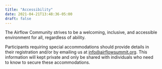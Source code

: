 ```yaml
---
title: "Accessibility"
date: 2021-04-21T13:48:36-05:00
draft: false
---
```


The Airflow Community strives to be a welcoming, inclusive, and accessible environment for all, regardless of ability.

Participants requiring special accommodations should provide details in their registration and/or by emailing us at info@airflowsummit.org. This information will kept private and only be shared with individuals who need to know to secure these accommodations.